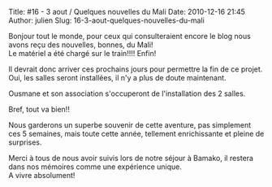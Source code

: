 Title: #16 - 3 aout / Quelques nouvelles du Mali
Date: 2010-12-16 21:45
Author: julien
Slug: 16-3-aout-quelques-nouvelles-du-mali

Bonjour tout le monde, pour ceux qui consulteraient encore le blog nous
avons reçu des nouvelles, bonnes, du Mali!  
Le matériel a été chargé sur le train!!!! Enfin!  
  
Il devrait donc arriver ces prochains jours pour permettre la fin de ce
projet.  
Oui, les salles seront installées, il n'y a plus de doute maintenant.  
  
Ousmane et son association s'occuperont de l'installation des 2 salles.  
  
Bref, tout va bien!!  
  
  
Nous garderons un superbe souvenir de cette aventure, pas simplement ces
5 semaines, mais toute cette année, tellement enrichissante et pleine de
surprises.  
  
  
Merci à tous de nous avoir suivis lors de notre séjour à Bamako, il
restera dans nos mémoires comme une expérience unique.  
A vivre absolument!

</p>

